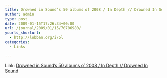 ```yaml
---
title: Drowned in Sound’s 50 albums of 2008 / In Depth // Drowned In Sound
author: admin
type: post
date: 2009-01-15T17:26:34+00:00
url: /journal/2009/01/15/70706980/
yourls_shorturl:
  - http://lobban.org/i/5l
categories:
  - Links

---
```

Link: [Drowned in Sound&#8217;s 50 albums of 2008 / In Depth // Drowned In Sound][1]

 [1]: http://drownedinsound.com/in_depth/4135939